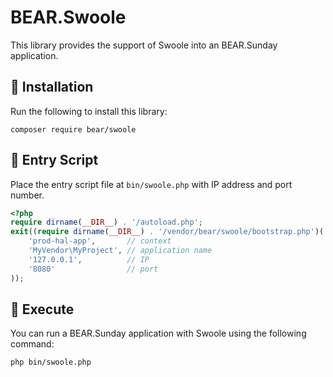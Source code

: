 # BEAR.Swoole

This library provides the support of Swoole into an BEAR.Sunday application.

##  🚀 Installation

Run the following to install this library:

    composer require bear/swoole


## 🚀 Entry Script

Place the entry script file at `bin/swoole.php` with IP address and port number.

```php
<?php
require dirname(__DIR__) . '/autoload.php';
exit((require dirname(__DIR__) . '/vendor/bear/swoole/bootstrap.php')(
    'prod-hal-app',       // context
    'MyVendor\MyProject', // application name
    '127.0.0.1',          // IP
    '8080'                // port
));
```


## 🚀 Execute

You can run a BEAR.Sunday application with Swoole using the following command:


    php bin/swoole.php
